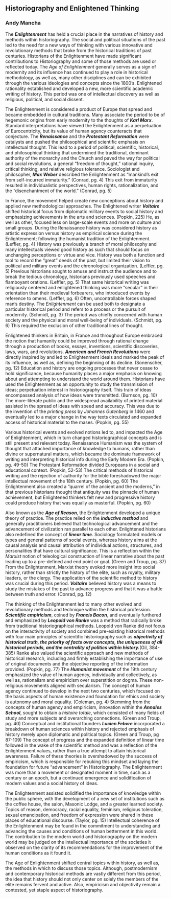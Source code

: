 ## Historiography and Enlightened Thinking

### Andy Mancha

   The **_Enlightenment_** has held a crucial place in the narratives of history and methods within historiography. The social and political situations of the past led to the need for a new ways of thinking with various innovative and revolutionary methods that broke from the historical traditions of past centuries. Historians of the Enlightenment have made significant contributions to Historiography and some of those methods are used or reflected today. The *Age of Enlightenment* generally serves as a sign of modernity and its influence has continued to play a role in historical methodology, as well as, many other disciplines and can be exhibited through the various ideologies and concepts since the 1800’s. Enlightened rationality established and developed a new, more scientific academic writing of history. This period was one of intellectual discovery as well as religious, political, and social dissent.

  The Enlightenment is considered a product of Europe that spread and became embedded in cultural traditions. Many associate the period to be of hegemonic origins from early modernity to the thoughts of **_Karl Marx_**. Standard interpretations have viewed the Enlightenment as a perpetuation of Eurocentricity, but its value of human agency counteracts that conjecture. The **_Renaissance_** and the **_Protestant Reformation_** were catalysts and pushed the philosophical and scientific emphasis on intellectual thought. This lead to a period of political, scientific, historical, and philosophical thinking that undermined the traditional, dominant authority of the monarchy and the Church and paved the way for political and social revolutions, a general “freedom of thought,” rational inquiry, critical thinking, and relative religious tolerance. Sociologist and philosopher, **_Max Weber_** described the Enlightenment as “mankind’s exit from self-incurred immaturity.” (Conrad, pg. 4) This exit from immaturity resulted in individualistic perspectives, human rights, rationalization, and the “disenchantment of the world.” (Conrad, pg. 5)

   In France, the movement helped create new conceptions about history and applied new methodological approaches. The Enlightened writer **_Voltaire_** shifted historical focus from diplomatic military events to social history and emphasizing achievements in the arts and sciences. (Popkin, 225) He, as well as other, focused less on large-scale events and more on culture and small groups. During the Renaissance history was considered history as artistic expression versus history as empirical science during the Enlightenment; following the humanist tradition of the Enlightenment. (Leffler, pg. 4) History was previously a branch of moral philosophy and many intellectuals viewed good history as such that should focus on unchanging perceptions or virtue and vice.  History was both a function and tool to record the “great” deeds of the past, but limited their vision to political and military events and the chronological organization. (Leffler, pg. 5) Previous historians sought to amuse and instruct the audience and to break the tedious chronology, historians previously used speeches and flamboyant orations. (Leffler, pg. 5) That same historical writing was religiously centered and enlightened thinking was more “secular” in their orientation than their medieval forbearers, who introduced events by reference to omens. (Leffler, pg. 6) Often, uncontrollable forces shaped man’s destiny. The *Enlightenment* can be used both to designate a particular historical period and refers to a process or the pursuit of modernity. (Schmidt, pg. 3) The period was chiefly concerned with human society and the physical and moral well-being of individuals. (Schmidt, pg. 6) This required the exclusion of other traditional lines of thought.

   Enlightened thinkers in Britain, in France and throughout Europe embraced the notion that humanity could be improved through rational change through a production of books, essays, inventions, scientific discoveries, laws, wars, and revolutions. **_American and French Revolutions_** were directly inspired by and led to Enlightenment ideals and marked the peak of its influence, as well as, defining the beginning of its decline. (Sonenscher, pg. 12) Education and history are ongoing processes that never cease to hold significance, because humanity places a major emphasis on knowing about and attempting to understand the world around them. Historians have used the Enlightenment as an opportunity to study the transmission of ideas; perpetuation interest in historiography itself. This train of ideas encompassed analysis of how ideas were transmitted. (Burnson, pg. 10) The more-literate public and the widespread availability of printed material assisted in the spread of ideas with speed and accuracy. This was due to the invention of the *printing press* by *Johannes Gutenberg* in 1460 and eventually led to a major change in the way texts circulated and expanded access of historical material to the mases. (Popkin, pg. 55)

   Various historical events and evolved notions led to, and impacted the Age of Enlightenment, which in turn changed historiographical concepts and is still present and relevant today. Renaissance Humanism was the system of thought that attached importance of knowledge to humans, rather than divine or supernatural matters, which became the dominate framework of writing and interpreting historical info during the Early Modern Era. (Popkin, pg. 49-50) The Protestant Reformation divided Europeans in a social and educational context. (Popkin, 52-53) The critical methods of historical writing and the rejection of authority for the bible foreshadowed the major intellectual movement of the 18th century. (Popkin, pg. 60) The Enlightenment also created a “quarrel of the ancient and the moderns,” in that previous historians thought that antiquity was the pinnacle of human achievement, but Enlightened thinkers felt new and progressive history could produce history that was equally as masterful. (Popkin, pg. 60)

   Also known as the **_Age of Reason_**, the Enlightenment developed a unique theory of practice. The practice relied on the **_inductive method_** and generally practitioners believed that technological advancement and the advancement of civilization ran parallel to each other. Enlightened historians also redefined the concept of **_linear time_**. Sociology formulated models or types and general patterns of social events, whereas history aims at the causal analysis and causal attribution of individual actions, structures, and personalities that have cultural significance. This is a reflection within the *Marxist* notion of teleological construction of linear narrative about the past leading up to a pre-defined and end point or goal. (Green and Troup, pg. 37) From the Enlightenment, Marxist theory evoked more insight into social history, rather than strictly the history of the elite, such as royalty, military leaders, or the clergy. The application of the scientific method to history was crucial during this period. **_Voltaire_** believed history was a means to study the mistakes of the past to advance progress and that it was a battle between truth and error. (Conrad, pg. 12)

   The thinking of the Enlightenment led to many other evolved and revolutionary methods and technique within the historical profession. **_Scientific empiricism_**, coined by **_Francis Bacon_**, and eventually furthered and emphasized by **_Leopold von Ranke_** was a method that radically broke from traditional historiographical methods. Leopold von Ranke did not focus on the interactivity of society and combined pre-existing historical methods with four main principles of scientific historiography such as **_objectivity of historical truth, the priority of facts over concepts, the uniqueness of all historical periods, and the centrality of politics within history._**(Gil, 384-385) Ranke also valued the scientific approach and new methods of historical research, including and firmly establishing the importance of use of original documents and the objective reporting of the information provided. (Popkin, pg. 77) The **_Humanist movement_** of the 19th century emphasized the value of human agency, individually and collectively, as well as, rationalism and empiricism over superstition or dogma. These non-religious movements aligned with secularism. The concept of human agency continued to develop in the next two centuries, which focused on the basis aspects of human existence and foundation for ethics and society is autonomy and moral equality. (Coleman, pg. 4) Stemming from the concepts of human agency and empiricism, innovation within the **_Annales School_**, sought to obtain a *histoire totale*, which consisted of many fields of study and more subjects and overarching connections. (Green and Troup, pg. 40) Conceptual and institutional founders **_Lucien Febvre_** incorporated a breakdown of human sciences within history and rejected emphasis of history merely upon diplomatic and political topics. (Green and Troup, pg 87-109) The concept of progress and the expanded definition of linear time followed in the wake of the scientific method and was a reflection of the Enlightenment values, rather than a true attempt to attain historical awareness. Failure of these theories is overshadowed by the success of empiricism, which is responsible for rebuking this mindset and laying the foundation for future “advancement” in Historiography. The Enlightenment was more than a movement or designated moment in time, such as a century or an epoch, but a continued emergence and solidification of modern values and a social history of ideas. 

   The Enlightenment assisted solidified the importance of knowledge within the public sphere, with the development of a new set of institutions such as the coffee house, the salon, Masonic Lodge, and a greater learned society. Topics of reason, democracy, racial equality, feminism, religious toleration, sexual emancipation, and freedom of expression were shared in these places of educational discourse. (Taylor, pg. 15) Intellectual coherence of the Enlightenment may be found in the commitment to understanding and advancing the causes and conditions of human betterment in this world. The contribution to the modern world and historiography on the modern world may be judged on the intellectual importance of the societies it observed on the clarity of its recommendations for the improvement of the human conditions as it found it. 

   The Age of Enlightenment shifted central topics within history, as well as, the methods in which to discuss those topics. Although, postmodernism and contemporary historical methods are vastly different from this period, the idea that history should not only center on solely the members of the elite remains fervent and active. Also, empiricism and objectivity remain a contested, yet staple aspect of historiography. 

